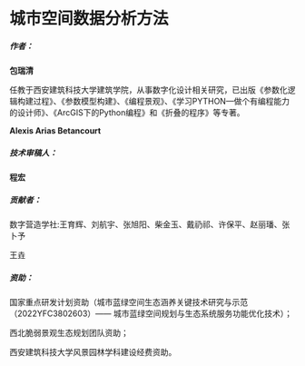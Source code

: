 # 城市空间数据分析方法

##### 作者：

**包瑞清**

任教于西安建筑科技大学建筑学院，从事数字化设计相关研究，已出版《参数化逻辑构建过程》、《参数模型构建》、《编程景观》、《学习PYTHON—做个有编程能力的设计师》、《ArcGIS下的Python编程》和《折叠的程序》等专著。

**Alexis Arias Betancourt**


##### 技术审稿人：

**程宏**

##### 贡献者：

数字营造学社:王育辉、刘航宇、张旭阳、柴金玉、戴礽祁、许保平、赵丽璠、张卜予

王垚


##### 资助：

国家重点研发计划资助（城市蓝绿空间生态涵养关键技术研究与示范（2022YFC3802603）—— 城市蓝绿空间规划与生态系统服务功能优化技术）；

西北脆弱景观生态规划团队资助；

西安建筑科技大学风景园林学科建设经费资助。


